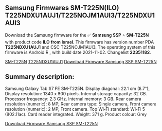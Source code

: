 <h2>Samsung Firmwares SM-T225N(ILO) T225NDXU1AUJ1/T225NOJM1AUI3/T225NDXU1AUI3</h2>
Download the Samsung firmware for the ✅ <strong>Samsung SSP </strong> ⭐ <strong>SM-T225N</strong> with product code <strong>ILO</strong> <strong> from Israel</strong>. This firmware has version number PDA <strong>T225NDXU1AUJ1</strong> and CSC T225NOJM1AUI3. The operating system of this firmware is Android R , with build date 2021-11-02. Changelist <strong>22351182</strong>.


[SM-T225N](https://samfirm.shop/samsung/model/SM-T225N)
[T225NDXU1AUJ1](https://samfirm.shop/samsung/pda/T225NDXU1AUJ1)
[Download Firmware Samsung SSP SM-T225N](https://samfirm.shop/samsung/firmware/470648)
<h2>Summary description:</h2>
<p>Samsung Galaxy Tab S7 FE SM-T225N. Display diagonal: 22.1 cm (8.7"), Display resolution: 1340 x 800 pixels. Internal storage capacity: 32 GB. Processor frequency: 2.3 GHz. Internal memory: 3 GB. Rear camera resolution (numeric): 8 MP, Rear camera type: Single camera, Front camera resolution (numeric): 2 MP, Front camera. Top Wi-Fi standard: Wi-Fi 5 (802.11ac). Card reader integrated. Weight: 371 g. Product colour: Grey</p>


[Download Firmware Samsung SSP SM-T225N](https://samfirm.shop/samsung/firmware/470648)
